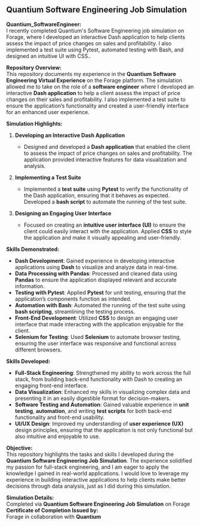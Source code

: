 ## Quantium Software Engineering Job Simulation

**Quantium_SoftwareEngineer:** <br>
I recently completed Quantium's Software Engineering job simulation on Forage, where I developed an interactive Dash application to help clients assess the impact of price changes on sales and profitability. I also implemented a test suite using Pytest, automated testing with Bash, and designed an intuitive UI with CSS..

**Repository Overview:**  
This repository documents my experience in the **Quantium Software Engineering Virtual Experience** on the Forage platform. The simulation allowed me to take on the role of a **software engineer** where I developed an interactive **Dash application** to help a client assess the impact of price changes on their sales and profitability. I also implemented a test suite to ensure the application’s functionality and created a user-friendly interface for an enhanced user experience.

**Simulation Highlights:**

1. **Developing an Interactive Dash Application**  
   - Designed and developed a **Dash application** that enabled the client to assess the impact of price changes on sales and profitability. The application provided interactive features for data visualization and analysis.

2. **Implementing a Test Suite**  
   - Implemented a **test suite** using **Pytest** to verify the functionality of the Dash application, ensuring that it behaves as expected. Developed a **bash script** to automate the running of the test suite.

3. **Designing an Engaging User Interface**  
   - Focused on creating an **intuitive user interface (UI)** to ensure the client could easily interact with the application. Applied **CSS** to style the application and make it visually appealing and user-friendly.

**Skills Demonstrated:**
- **Dash Development**: Gained experience in developing interactive applications using **Dash** to visualize and analyze data in real-time.
- **Data Processing with Pandas**: Processed and cleaned data using **Pandas** to ensure the application displayed relevant and accurate information.
- **Testing with Pytest**: Applied **Pytest** for unit testing, ensuring that the application’s components function as intended.
- **Automation with Bash**: Automated the running of the test suite using **bash scripting**, streamlining the testing process.
- **Front-End Development**: Utilized **CSS** to design an engaging user interface that made interacting with the application enjoyable for the client.
- **Selenium for Testing**: Used **Selenium** to automate browser testing, ensuring the user interface was responsive and functional across different browsers.

**Skills Developed:**
- **Full-Stack Engineering**: Strengthened my ability to work across the full stack, from building back-end functionality with Dash to creating an engaging front-end interface.
- **Data Visualization**: Enhanced my skills in visualizing complex data and presenting it in an easily digestible format for decision-makers.
- **Software Testing and Automation**: Gained valuable experience in **unit testing**, **automation**, and writing **test scripts** for both back-end functionality and front-end usability.
- **UI/UX Design**: Improved my understanding of **user experience (UX)** design principles, ensuring that the application is not only functional but also intuitive and enjoyable to use.

**Objective:**  
This repository highlights the tasks and skills I developed during the **Quantium Software Engineering Job Simulation**. The experience solidified my passion for full-stack engineering, and I am eager to apply the knowledge I gained in real-world applications. I would love to leverage my experience in building interactive applications to help clients make better decisions through data analysis, just as I did during this simulation.

**Simulation Details:**  
Completed via **Quantium Software Engineering Job Simulation** on Forage  
**Certificate of Completion Issued by:**  
Forage in collaboration with **Quantium**
